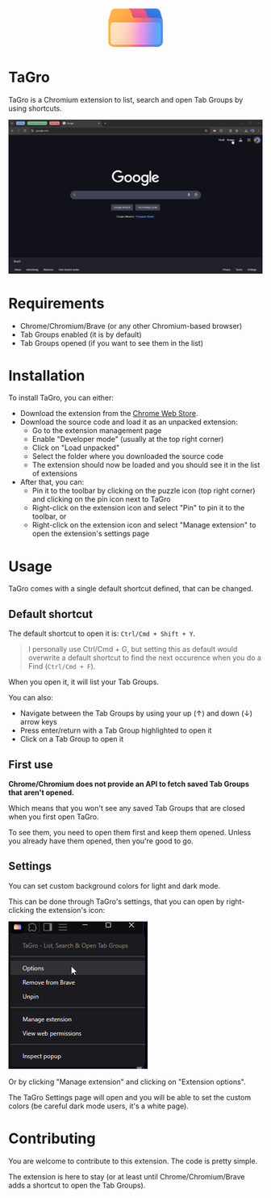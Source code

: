 <p align="center">
  <img src="./media/icons/Tagro128.png" alt="TaGro">
</p>

# TaGro

TaGro is a Chromium extension to list, search and open Tab Groups by using shortcuts.

<p align="center">
  <img src="./media/gifs/usage.gif" alt="TaGro Usage">
</p>

# Requirements

- Chrome/Chromium/Brave (or any other Chromium-based browser)
- Tab Groups enabled (it is by default)
- Tab Groups opened (if you want to see them in the list)

# Installation

To install TaGro, you can either:
- Download the extension from the [Chrome Web Store](https://chrome.google.com/webstore/detail/tagro/).
- Download the source code and load it as an unpacked extension:
  - Go to the extension management page
  - Enable "Developer mode" (usually at the top right corner)
  - Click on "Load unpacked"
  - Select the folder where you downloaded the source code
  - The extension should now be loaded and you should see it in the list of extensions
- After that, you can:
  - Pin it to the toolbar by clicking on the puzzle icon (top right corner) and clicking on the pin icon next to TaGro
  - Right-click on the extension icon and select "Pin" to pin it to the toolbar, or
  - Right-click on the extension icon and select "Manage extension" to open the extension's settings page

# Usage

TaGro comes with a single default shortcut defined, that can be changed.

## Default shortcut
The default shortcut to open it is: `Ctrl/Cmd + Shift + Y`.

> I personally use Ctrl/Cmd + G, but setting this as default would overwrite a default shortcut to find the next occurence when you do a Find (`Ctrl/Cmd + F`).

When you open it, it will list your Tab Groups.

You can also:
- Navigate between the Tab Groups by using your up (↑) and down (↓) arrow keys
- Press enter/return with a Tab Group highlighted to open it
- Click on a Tab Group to open it

## First use

**Chrome/Chromium does not provide an API to fetch saved Tab Groups that aren't opened.**

Which means that you won't see any saved Tab Groups that are closed when you first open TaGro.

To see them, you need to open them first and keep them opened. Unless you already have them opened, then you're good to go.

## Settings

You can set custom background colors for light and dark mode.

This can be done through TaGro's settings, that you can open by right-clicking the extension's icon:

![TaGro Settings](./media/screenshots/tagro_settings.png)

Or by clicking "Manage extension" and clicking on "Extension options".

The TaGro Settings page will open and you will be able to set the custom colors (be careful dark mode users, it's a white page).

# Contributing

You are welcome to contribute to this extension. The code is pretty simple.

The extension is here to stay (or at least until Chrome/Chromium/Brave adds a shortcut to open the Tab Groups).